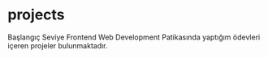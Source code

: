# projects
Başlangıç Seviye Frontend Web Development Patikasında yaptığım ödevleri içeren projeler bulunmaktadır.

